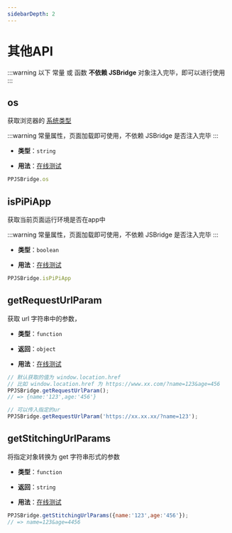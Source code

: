 ```yaml
---
sidebarDepth: 2
---
```


# 其他API
:::warning
以下 常量 或 函数 **不依赖 JSBridge**  对象注入完毕，即可以进行使用
:::
## os
获取浏览器的 [系统类型](https://app.apeiwan.com)

:::warning
常量属性，页面加载即可使用，不依赖 JSBridge 是否注入完毕
:::

- **类型**：`string`

- **用法**：[在线测试](/run/#调用接口-invoke)
```js
PPJSBridge.os 
```

## isPiPiApp
获取当前页面运行环境是否在app中

:::warning
常量属性，页面加载即可使用，不依赖 JSBridge 是否注入完毕
:::

- **类型**：`boolean`

- **用法**：[在线测试](/run/#调用接口-invoke)

```js
PPJSBridge.isPiPiApp 
```

## getRequestUrlParam
获取 url 字符串中的参数，

- **类型**：`function`

- **返回**：`object`

- **用法**：[在线测试](/run/#调用接口-invoke)

```js
// 默认获取的值为 window.location.href
// 比如 window.location.href 为 https://www.xx.com/?name=123&age=456
PPJSBridge.getRequestUrlParam();
// => {name:'123',age:'456'}

// 可以传入指定的ur
PPJSBridge.getRequestUrlParam('https://xx.xx.xx/?name=123');
```

## getStitchingUrlParams
将指定对象转换为 get 字符串形式的参数

- **类型**：`function`

- **返回**：`string`

- **用法**：[在线测试](/run/#调用接口-invoke)

```js
PPJSBridge.getStitchingUrlParams({name:'123',age:'456'});
// => name=123&age=4456
```
